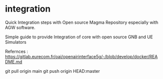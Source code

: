 # integration
Quick Integration steps with Open source Magma Repository especially with AGW software.

Simple guide to provide Integration of core with open source GNB and UE Simulators

Refernces : https://gitlab.eurecom.fr/oai/openairinterface5g/-/blob/develop/docker/README.md

git pull origin main
git push  origin HEAD:master
